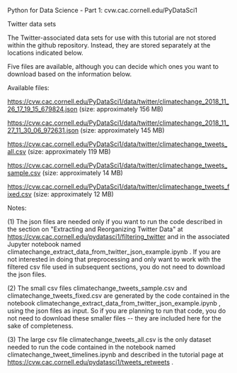 Python for Data Science - Part 1: cvw.cac.cornell.edu/PyDataSci1

Twitter data sets

The Twitter-associated data sets for use with this tutorial are not stored within the github repository.  Instead, they are stored separately at the locations indicated below.

Five files are available, although you can decide which ones you want to download based on the information below.

Available files:

https://cvw.cac.cornell.edu/PyDataSci1/data/twitter/climatechange_2018_11_26_17_19_15_679824.json  (size: approximately 156 MB)

https://cvw.cac.cornell.edu/PyDataSci1/data/twitter/climatechange_2018_11_27_11_30_06_972631.json  (size: approximately 145 MB)

https://cvw.cac.cornell.edu/PyDataSci1/data/twitter/climatechange_tweets_all.csv  (size: approximately 119 MB)

https://cvw.cac.cornell.edu/PyDataSci1/data/twitter/climatechange_tweets_sample.csv  (size: approximately 14 MB)

https://cvw.cac.cornell.edu/PyDataSci1/data/twitter/climatechange_tweets_fixed.csv  (size: approximately 12 MB)

Notes:

(1) The json files are needed only if you want to run the code described in the section on "Extracting and Reorganizing Twitter Data" at https://cvw.cac.cornell.edu/pydatasci1/filtering_twitter and in the associated Jupyter notebook named climatechange_extract_data_from_twitter_json_example.ipynb .  If you are not interested in doing that preprocessing and only want to work with the filtered csv file used in subsequent sections, you do not need to download the json files.

(2) The small csv files climatechange_tweets_sample.csv and climatechange_tweets_fixed.csv are generated by the code contained in the notebook 
climatechange_extract_data_from_twitter_json_example.ipynb , using the json files as input.  So if you are planning to run that code, you do not need to download these smaller files -- they are included here for the sake of completeness.

(3) The large csv file climatechange_tweets_all.csv is the only dataset needed to run the code contained in the notebook named climatechange_tweet_timelines.ipynb and described in the tutorial page at https://cvw.cac.cornell.edu/pydatasci1/tweets_retweets .
